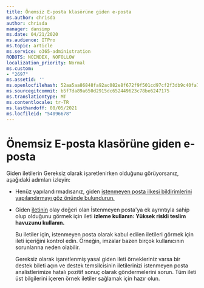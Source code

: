 ```yaml
---
title: Önemsiz E-posta klasörüne giden e-posta
ms.author: chrisda
author: chrisda
manager: dansimp
ms.date: 04/21/2020
ms.audience: ITPro
ms.topic: article
ms.service: o365-administration
ROBOTS: NOINDEX, NOFOLLOW
localization_priority: Normal
ms.custom:
- "2697"
ms.assetid: ''
ms.openlocfilehash: 52aa5aa86848fa92ac082e8f672f9f501cd97cf2f3db9c40fa745aa8ebccfbb1
ms.sourcegitcommit: b5f7da89a650d2915dc652449623c78be6247175
ms.translationtype: MT
ms.contentlocale: tr-TR
ms.lasthandoff: 08/05/2021
ms.locfileid: "54096678"
---
```

# <a name="outbound-email-to-junk-email-folder"></a>Önemsiz E-posta klasörüne giden e-posta

Giden iletilerin Gereksiz olarak işaretlenirken olduğunu görüyorsanız, aşağıdaki adımları izleyin:

- Henüz yapılandırmadısanız, giden [istenmeyen posta ilkesi bildirimlerini yapılandırmayı göz önünde bulundurun.](https://docs.microsoft.com/microsoft-365/security/office-365-security/configure-the-outbound-spam-policy)

- Giden [iletinin](https://docs.microsoft.com/microsoft-365/security/office-365-security/message-trace-scc) olay değeri olan İstenmeyen  posta'ya ek ayrıntıyla sahip olup olduğunu görmek için ileti **izleme kullanın: Yüksek riskli teslim havuzunu kullanın.**

  Bu iletiler için, istenmeyen posta olarak kabul edilen iletileri görmek için ileti içeriğini kontrol edin. Örneğin, imzalar bazen birçok kullanıcının sorunlarına neden olabilir.

  Gereksiz olarak işaretlenmiş yasal giden ileti örnekleriniz varsa bir destek bileti açın ve destek temsilcisinin iletilerinizi istenmeyen posta analistlerimize hatalı pozitif sonuç olarak göndermelerini sorun. Tüm ileti üst bilgilerini içeren örnek iletiler sağlamak için hazır olun.
